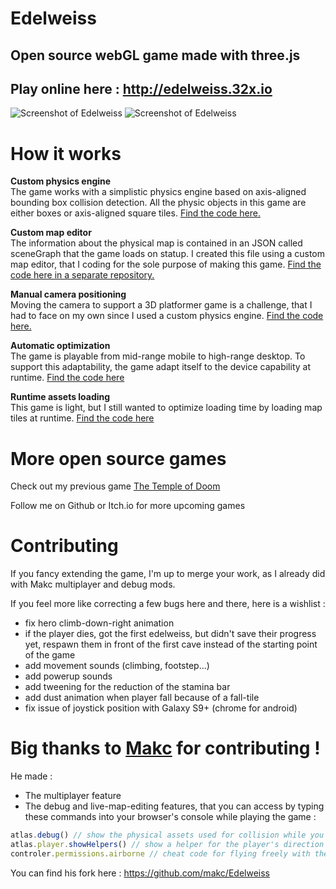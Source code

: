 # Edelweiss

## Open source webGL game made with three.js

## Play online here : http://edelweiss.32x.io

![Screenshot of Edelweiss](https://edelweiss-game.s3.eu-west-3.amazonaws.com/assets/teaser1.gif)
![Screenshot of Edelweiss](https://edelweiss-game.s3.eu-west-3.amazonaws.com/assets/teaser2.gif)


# How it works

**Custom physics engine**    
The game works with a simplistic physics engine based on axis-aligned bounding box collision detection. All the physic objects in this game are either boxes or axis-aligned square tiles. [Find the code here.](https://github.com/felixmariotto/Edelweiss/blob/master/public/js/controler.js)

**Custom map editor**    
The information about the physical map is contained in an JSON called sceneGraph that the game loads on statup. I created this file using a custom map editor, that I coding for the sole purpose of making this game. [Find the code here in a separate repository.](https://github.com/felixmariotto/Edelweiss-Editor)

**Manual camera positioning**    
Moving the camera to support a 3D platformer game is a challenge, that I had to face on my own since I used a custom physics engine. [Find the code here.](https://github.com/felixmariotto/Edelweiss/blob/master/public/js/CameraControl.js)

**Automatic optimization**    
The game is playable from mid-range mobile to high-range desktop. To support this adaptability, the game adapt itself to the device capability at runtime. [Find the code here](https://github.com/felixmariotto/Edelweiss/blob/master/public/js/Optimizer.js)

**Runtime assets loading**    
This game is light, but I still wanted to optimize loading time by loading map tiles at runtime. [Find the code here](https://github.com/felixmariotto/Edelweiss/blob/master/public/js/MapManager.js)

# More open source games

Check out my previous game [The Temple of Doom](https://github.com/felixmariotto/Temple_Of_Doom)

Follow me on Github or Itch.io for more upcoming games

# Contributing

If you fancy extending the game, I'm up to merge your work, as I already did with Makc multiplayer and debug mods.

If you feel more like correcting a few bugs here and there, here is a wishlist :
- fix hero climb-down-right animation
- if the player dies, got the first edelweiss, but didn't save their progress yet, respawn them in front of the first cave instead of the starting point of the game
- add movement sounds (climbing, footstep...)
- add powerup sounds
- add tweening for the reduction of the stamina bar
- add dust animation when player fall because of a fall-tile
- fix issue of joystick position with Galaxy S9+ (chrome for android)

# Big thanks to [Makc](https://github.com/makc) for contributing !

He made :
- The multiplayer feature
- The debug and live-map-editing features, that you can access by typing these commands into your browser's console while playing the game :
```javascript
atlas.debug() // show the physical assets used for collision while you play, and UI for editing the map
atlas.player.showHelpers() // show a helper for the player's direction
controler.permissions.airborne // cheat code for flying freely with the glider
```

You can find his fork here : https://github.com/makc/Edelweiss
